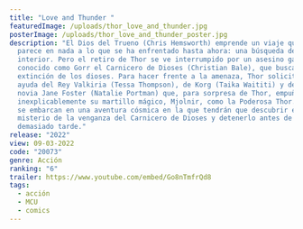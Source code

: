 ```yaml
---
title: "Love and Thunder "
featuredImage: /uploads/thor_love_and_thunder.jpg
posterImage: /uploads/thor_love_and_thunder_poster.jpg
description: "El Dios del Trueno (Chris Hemsworth) emprende un viaje que no se
  parece en nada a lo que se ha enfrentado hasta ahora: una búsqueda de la paz
  interior. Pero el retiro de Thor se ve interrumpido por un asesino galáctico
  conocido como Gorr el Carnicero de Dioses (Christian Bale), que busca la
  extinción de los dioses. Para hacer frente a la amenaza, Thor solicita la
  ayuda del Rey Valkiria (Tessa Thompson), de Korg (Taika Waititi) y de su ex
  novia Jane Foster (Natalie Portman) que, para sorpresa de Thor, empuña
  inexplicablemente su martillo mágico, Mjolnir, como la Poderosa Thor. Juntos,
  se embarcan en una aventura cósmica en la que tendrán que descubrir el
  misterio de la venganza del Carnicero de Dioses y detenerlo antes de que sea
  demasiado tarde."
release: "2022"
view: 09-03-2022
code: "20073"
genre: Acción
ranking: "6"
trailer: https://www.youtube.com/embed/Go8nTmfrQd8
tags:
  - acción
  - MCU
  - comics
---
```

